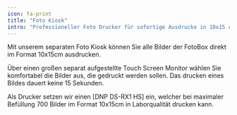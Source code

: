 ```yaml
---
icon: fa-print
title: "Foto Kiosk"
intro: "Professioneller Foto Drucker für sofortige Ausdrucke in 10x15 oder 15x20 direkt vor Ort."
---
```

Mit unserem separaten Foto Kiosk können Sie alle Bilder der FotoBox direkt im Format 10x15cm ausdrucken.

Über einen großen separat aufgestellte Touch Screen Monitor wählen Sie komfortabel die Bilder aus, die gedruckt werden sollen. Das drucken eines Bildes dauert keine 15 Sekunden.

Als Drucker setzen wir einen [DNP DS-RX1 HS] ein, welcher bei maximaler Befüllung 700 Bilder im Format 10x15cm in Laborqualität drucken kann.